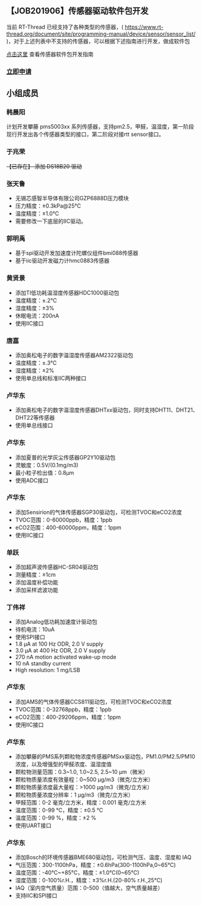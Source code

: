## 【JOB201906】传感器驱动软件包开发

当前 RT-Thread 已经支持了各种类型的传感器，( https://www.rt-thread.org/document/site/programming-manual/device/sensor/sensor_list/ )，对于上述列表中不支持的传感器，可以根据下述指南进行开发，做成软件包

[点击这里](https://www.rt-thread.org/document/site/development-guide/sensor/sensor_driver_development/) 查看传感器软件包开发指南

### [立即申请]( https://github.com/RT-Thread/community-activities/edit/master/2019/JOB201906.md )

## 小组成员

### 韩晨阳

计划开发攀藤 pms5003xx 系列传感器，支持pm2.5，甲醛，温湿度，第一阶段现行开发出各个传感器类型的接口，第二阶段对接rtt sensor接口。

### 于兆荣

~~【已存在】 添加 DS18B20 驱动~~

### 张天鲁

- 无锡芯感智半导体有限公司GZP6888D压力模块
- 压力精度：±0.3kPa@25℃
- 温度精度：±1.0℃
- 需要修改一下底层的IIC驱动。

### 郭明禹

- 基于spi驱动开发加速度计陀螺仪组件bmi088传感器
- 基于iic驱动开发磁力计hmc0883传感器

### 黄贤景

- 添加TI低功耗温湿度传感器HDC1000驱动包
- 温度精度：±.2℃
- 湿度精度：±3%
- 休眠电流：200nA
- 使用IIC接口

### 唐嘉

- 添加奥松电子的数字温湿度传感器AM2322驱动包
- 温度精度：±.3℃
- 湿度精度：±2%
- 使用单总线和标准IIC两种接口

### 卢华东

- 添加奥松电子的数字温湿度传感器DHTxx驱动包，同时支持DHT11、DHT21、DHT22等传感器
- 使用单总线接口

### 卢华东

- 添加夏普的光学灰尘传感器GP2Y10驱动包
- 灵敏度：0.5V/(0.1mg/m3)
- 最小粒子检出值：0.8μm
- 使用ADC接口

### 卢华东

- 添加Sensirion的气体传感器SGP30驱动包，可检测TVOC和eCO2浓度
- TVOC范围：0-60000ppb，精度：1ppb
- eCO2范围：400-60000ppm，精度：1ppm
- 使用IIC接口

### 单跃

- 添加超声波传感器HC-SR04驱动包
- 测量精度：±1cm
- 添加温度补偿功能
- 添加采样滤波功能

### 丁伟祥

- 添加Analog低功耗加速度计驱动包
- 待机电流：10uA
- 使用SPI接口
- 1.8 µA at 100 Hz ODR, 2.0 V supply
- 3.0 µA at 400 Hz ODR, 2.0 V supply
- 270 nA motion activated wake-up mode
- 10 nA standby current
- High resolution: 1 mg/LSB

### 卢华东

- 添加AMS的气体传感器CCS811驱动包，可检测TVOC和eCO2浓度
- TVOC范围：0-32768ppb，精度：1ppb
- eCO2范围：400-29206ppm，精度：1ppm
- 使用IIC接口

### 卢华东

- 添加攀藤的PMS系列颗粒物浓度传感器PMSxx驱动包，PM1.0/PM2.5/PM10浓度，以及增强型的甲醛浓度、温湿度值
- 颗粒物测量范围：0.3\~1.0, 1.0\~2.5, 2.5\~10 μm（微米）
- 颗粒物质量浓度有效量程：0~500 μg/m3（微克/立方米）
- 颗粒物质量浓度最大量程：>1000 μg/m3（微克/立方米）
- 颗粒物质量浓度分辨率：1 μg/m3（微克/立方米）
- 甲醛范围：0-2 毫克/立方米，精度：0.001 毫克/立方米
- 温度范围：0-99 ℃，精度：±0.5 ℃
- 温度范围：0-99 %，精度：±2 %
- 使用UART接口

### 卢华东

- 添加Bosch的环境传感器BME680驱动包，可检测气压、温度、湿度和 IAQ
- 气压范围：300-1100hPa，精度：±0.6hPa(300-1100hPa,0~65℃)
- 温度范围：-40℃~+85℃，精度：±1.0℃(0~65℃)
- 湿度范围：0-100%r.H.，精度：±3%r.H.(20-80% r.H.,25℃)
- IAQ（室内空气质量）范围：0-500（值越大，空气质量越差）
- 支持IIC和SPI接口
